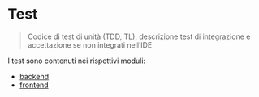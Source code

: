 # Test

> Codice di test di unità (TDD, TL), descrizione test di integrazione e accettazione se non integrati nell’IDE

I test sono contenuti nei rispettivi moduli:

- [backend](../code/backend)
- [frontend](../code/frontend)
